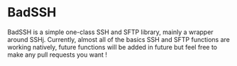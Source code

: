 # BadSSH

BadSSH is a simple one-class SSH and SFTP library, mainly a wrapper around SSHj.
Currently, almost all of the basics SSH and SFTP functions are working natively, future functions will be added in future but feel free to
make any pull requests you want !
